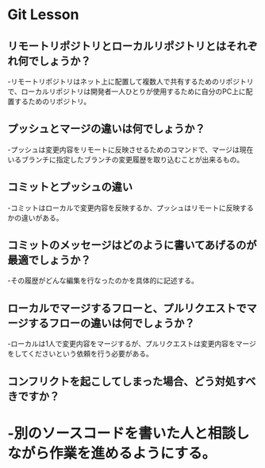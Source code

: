 # Git Lesson

## リモートリポジトリとローカルリポジトリとはそれぞれ何でしょうか？

-リモートリポジトリはネット上に配置して複数人で共有するためのリポジトリで、ローカルリポジトリは開発者一人ひとりが使用するために自分のPC上に配置するためのリポジトリ。

## プッシュとマージの違いは何でしょうか？

-プッシュは変更内容をリモートに反映させるためのコマンドで、マージは現在いるブランチに指定したブランチの変更履歴を取り込むことが出来るもの。

## コミットとプッシュの違い

-コミットはローカルで変更内容を反映するか、プッシュはリモートに反映するかの違いがある。

## コミットのメッセージはどのように書いてあげるのが最適でしょうか？

-その履歴がどんな編集を行なったのかを具体的に記述する。

## ローカルでマージするフローと、プルリクエストでマージするフローの違いは何でしょうか？

-ローカルは1人で変更内容をマージするが、プルリクエストは変更内容をマージをしてくださいという依頼を行う必要がある。

## コンフリクトを起こしてしまった場合、どう対処すべきですか？

-別のソースコードを書いた人と相談しながら作業を進めるようにする。
=======
